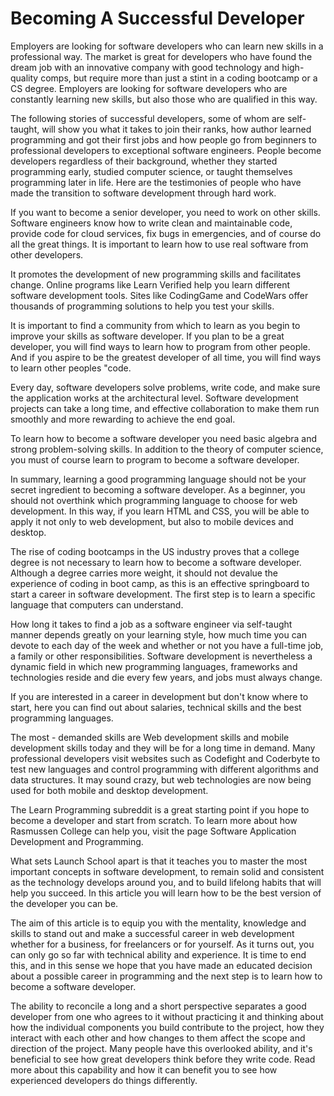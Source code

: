 # Becoming A Successful Developer

Employers are looking for software developers who can learn new skills in a professional way. The market is great for developers who have found the dream job with an innovative company with good technology and high-quality comps, but require more than just a stint in a coding bootcamp or a CS degree. Employers are looking for software developers who are constantly learning new skills, but also those who are qualified in this way.

The following stories of successful developers, some of whom are self-taught, will show you what it takes to join their ranks, how author learned programming and got their first jobs and how people go from beginners to professional developers to exceptional software engineers. People become developers regardless of their background, whether they started programming early, studied computer science, or taught themselves programming later in life. Here are the testimonies of people who have made the transition to software development through hard work.

If you want to become a senior developer, you need to work on other skills. Software engineers know how to write clean and maintainable code, provide code for cloud services, fix bugs in emergencies, and of course do all the great things. It is important to learn how to use real software from other developers.

It promotes the development of new programming skills and facilitates change. Online programs like Learn Verified help you learn different software development tools. Sites like CodingGame and CodeWars offer thousands of programming solutions to help you test your skills.

It is important to find a community from which to learn as you begin to improve your skills as software developer. If you plan to be a great developer, you will find ways to learn how to program from other people. And if you aspire to be the greatest developer of all time, you will find ways to learn other peoples "code.

Every day, software developers solve problems, write code, and make sure the application works at the architectural level. Software development projects can take a long time, and effective collaboration to make them run smoothly and more rewarding to achieve the end goal.

To learn how to become a software developer you need basic algebra and strong problem-solving skills. In addition to the theory of computer science, you must of course learn to program to become a software developer.

In summary, learning a good programming language should not be your secret ingredient to becoming a software developer. As a beginner, you should not overthink which programming language to choose for web development. In this way, if you learn HTML and CSS, you will be able to apply it not only to web development, but also to mobile devices and desktop.

The rise of coding bootcamps in the US industry proves that a college degree is not necessary to learn how to become a software developer. Although a degree carries more weight, it should not devalue the experience of coding in boot camp, as this is an effective springboard to start a career in software development. The first step is to learn a specific language that computers can understand.

How long it takes to find a job as a software engineer via self-taught manner depends greatly on your learning style, how much time you can devote to each day of the week and whether or not you have a full-time job, a family or other responsibilities. Software development is nevertheless a dynamic field in which new programming languages, frameworks and technologies reside and die every few years, and jobs must always change.

If you are interested in a career in development but don't know where to start, here you can find out about salaries, technical skills and the best programming languages.

The most - demanded skills are Web development skills and mobile development skills today and they will be for a long time in demand. Many professional developers visit websites such as Codefight and Coderbyte to test new languages and control programming with different algorithms and data structures. It may sound crazy, but web technologies are now being used for both mobile and desktop development.

The Learn Programming subreddit is a great starting point if you hope to become a developer and start from scratch. To learn more about how Rasmussen College can help you, visit the page Software Application Development and Programming.

What sets Launch School apart is that it teaches you to master the most important concepts in software development, to remain solid and consistent as the technology develops around you, and to build lifelong habits that will help you succeed. In this article you will learn how to be the best version of the developer you can be.

The aim of this article is to equip you with the mentality, knowledge and skills to stand out and make a successful career in web development whether for a business, for freelancers or for yourself. As it turns out, you can only go so far with technical ability and experience. It is time to end this, and in this sense we hope that you have made an educated decision about a possible career in programming and the next step is to learn how to become a software developer.

The ability to reconcile a long and a short perspective separates a good developer from one who agrees to it without practicing it and thinking about how the individual components you build contribute to the project, how they interact with each other and how changes to them affect the scope and direction of the project. Many people have this overlooked ability, and it's beneficial to see how great developers think before they write code. Read more about this capability and how it can benefit you to see how experienced developers do things differently.
